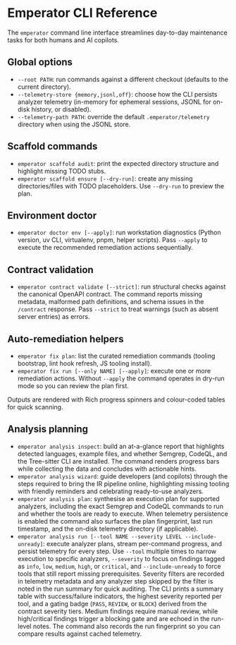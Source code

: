 # Emperator CLI Reference

The `emperator` command line interface streamlines day-to-day maintenance tasks for both humans and AI copilots.

## Global options

- `--root PATH`: run commands against a different checkout (defaults to the current directory).
- `--telemetry-store {memory,jsonl,off}`: choose how the CLI persists analyzer telemetry (in-memory
  for ephemeral sessions, JSONL for on-disk history, or disabled).
- `--telemetry-path PATH`: override the default `.emperator/telemetry` directory when using the JSONL
  store.

## Scaffold commands

- `emperator scaffold audit`: print the expected directory structure and highlight missing TODO stubs.
- `emperator scaffold ensure [--dry-run]`: create any missing directories/files with TODO placeholders. Use `--dry-run` to preview the plan.

## Environment doctor

- `emperator doctor env [--apply]`: run workstation diagnostics (Python version, uv CLI, virtualenv, pnpm, helper scripts). Pass `--apply` to execute the recommended remediation actions sequentially.

## Contract validation

- `emperator contract validate [--strict]`: run structural checks against the canonical OpenAPI contract. The command reports
  missing metadata, malformed path definitions, and schema issues in the `/contract` response. Pass `--strict` to treat
  warnings (such as absent server entries) as errors.

## Auto-remediation helpers

- `emperator fix plan`: list the curated remediation commands (tooling bootstrap, lint hook refresh, JS tooling install).
- `emperator fix run [--only NAME] [--apply]`: execute one or more remediation actions. Without `--apply` the command operates in dry-run mode so you can review the plan first.

Outputs are rendered with Rich progress spinners and colour-coded tables for quick scanning.

## Analysis planning

- `emperator analysis inspect`: build an at-a-glance report that highlights detected languages, example files, and whether Semgrep, CodeQL, and the Tree-sitter CLI are installed. The command renders progress bars while collecting the data and concludes with actionable hints.
- `emperator analysis wizard`: guide developers (and copilots) through the steps required to bring the IR pipeline online, highlighting missing tooling with friendly reminders and celebrating ready-to-use analyzers.
- `emperator analysis plan`: synthesise an execution plan for supported analyzers, including the exact Semgrep and CodeQL commands to run and whether the tools are ready to execute.
  When telemetry persistence is enabled the command also surfaces the plan fingerprint, last run
  timestamp, and the on-disk telemetry directory (if applicable).
- `emperator analysis run [--tool NAME --severity LEVEL --include-unready]`: execute analyzer plans, stream per-command progress, and persist telemetry for every step.
  Use `--tool` multiple times to narrow execution to specific analyzers, `--severity` to focus on findings tagged as `info`, `low`, `medium`, `high`, or `critical`, and `--include-unready` to force tools that still report missing prerequisites.
  Severity filters are recorded in telemetry metadata and any analyzer step skipped by the filter is noted in the run summary for quick auditing.
  The CLI prints a summary table with success/failure indicators, the highest severity reported per tool, and a gating badge (`PASS`, `REVIEW`, or `BLOCK`) derived from the contract severity tiers. Medium findings require manual review, while high/critical findings trigger a blocking gate and are echoed in the run-level notes. The command also records the run fingerprint so you can compare results against cached telemetry.
